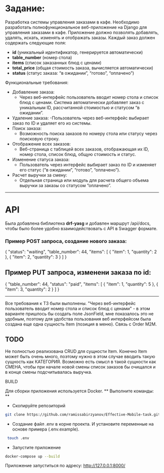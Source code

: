# Задание: 
Разработка системы управления заказами в кафе.
Необходимо разработать полнофункциональное веб-приложение на Django для управления заказами в кафе. Приложение должно позволять добавлять, удалять, искать, изменять и отображать заказы. Каждый заказ должен содержать следующие поля:
   - **id** (уникальный идентификатор, генерируется автоматически)
   - **table_number** (номер стола)
   - **items** (список заказанных блюд с ценами)
   - **total_price** (общая стоимость заказа, вычисляется автоматически)
   - **status** (статус заказа: “в ожидании”, “готово”, “оплачено”)

Функциональные требования:
  - Добавление заказа:
    - Через веб-интерфейс пользователь вводит номер стола и список блюд с ценами. Система автоматически добавляет заказ   с уникальным ID, рассчитанной стоимостью и статусом “в ожидании”.
  - Удаление заказа:
    -Пользователь через веб-интерфейс выбирает заказ по ID и удаляет его из системы.
  - Поиск заказа:
    - Возможность поиска заказов по номеру стола или статусу через поисковую строку.
  - Отображение всех заказов:
    - Веб-страница с таблицей всех заказов, отображающая их ID, номер стола, список блюд, общую стоимость и статус.
  - Изменение статуса заказа:
    - Пользователь через интерфейс выбирает заказ по ID и изменяет его статус (“в ожидании”, “готово”, “оплачено”).
  - Расчет выручки за смену:
    - Отдельная страница или модуль для расчета общего объема выручки за заказы со статусом “оплачено”.

***

# API

Была добавлена библиотека **drf-yasg** и добавлен маршрут /api/docs,
чтобы было более удобно взаимодействовать с API в Swagger формате.
### Пример POST запроса, создание нового заказа: 
  {
    "status": "waiting",
    "table_number": 44,
    "items": [
      {
        "item": 1, 
        "quantity": 2
      },
      {
        "item": 2,
        "quantity": 3
      }
    ]
  }

## Пример PUT запроса, изменени заказа по id:
  {
  "table_number": 44,
    "status": "paid",
    "items": [
      {
        "item": 1,
        "quantity": 5
      },
      {
        "item": 3,
        "quantity": 2
      }
    ]
  }

***
Все требования к ТЗ были выполнены.
"Через веб-интерфейс пользователь вводит номер стола и список блюд с ценами" - в этом варианте пришлось бы создать поле JsonField, мне показалось это не удобным, поэтому для удобства пользования веб интерфейсом была создана еще одна сущность Item (позиция в меню). Связь с Order M2M.

## TODO
Не полностью реализована CRUD для сущности Item. 
Конечно Item может быть очень много, поэтому нужно в этом случае вводить такую сущность как КАТЕГОРИЯ.
Возможно есть смысл в такой сущности как СМЕНА, чтобы при начале новой смены список заказов бы очищался и в конце смены подсчитывалась выручка.

 BUILD

Для сборки приложения используется Docker.
** Выполните команды: **
- Скопируйте репозиторий
```bash
git clone https://github.com/ramissabirzyanov/Effective-Mobile-task.git
```
- Создание файл .env в корне проекта. И установите переменные на основе примера (.env.example).
```bash
 touch .env
```
- Запустите приложение
```bash
docker-compose up --build
```
Приложение запуститься по адресу: http://127.0.0.1:8000/
